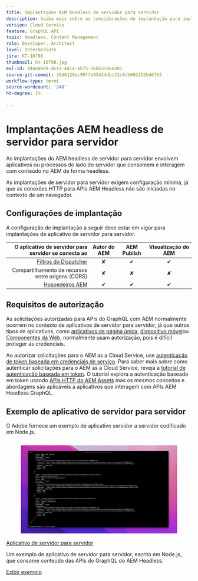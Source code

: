 ```yaml
---
title: Implantações AEM headless de servidor para servidor
description: Saiba mais sobre as considerações de implantação para implantações headless de AEM de servidor para servidor.
version: Cloud Service
feature: GraphQL API
topic: Headless, Content Management
role: Developer, Architect
level: Intermediate
jira: KT-10798
thumbnail: kt-10798.jpg
exl-id: d4ae08d9-dc43-4414-ab75-26853186a301
source-git-commit: 30d6120ec99f7a95414dbc31c0cb002152bd6763
workflow-type: tm+mt
source-wordcount: '248'
ht-degree: 1%

---
```


# Implantações AEM headless de servidor para servidor

As implantações do AEM headless de servidor para servidor envolvem aplicativos ou processos do lado do servidor que consomem e interagem com conteúdo no AEM de forma headless.

As implantações de servidor para servidor exigem configuração mínima, já que as conexões HTTP para APIs AEM Headless não são iniciadas no contexto de um navegador.

## Configurações de implantação

A configuração de implantação a seguir deve estar em vigor para implantações de aplicativo de servidor para servidor.

| O aplicativo de servidor para servidor se conecta ao | Autor do AEM | AEM Publish | Visualização do AEM |
|---------------------------------------------------------------:|:----------:|:-----------:|:-----------:|
| [Filtros do Dispatcher](./configurations/dispatcher-filters.md) | ✘ | ✔ | ✔ |
| Compartilhamento de recursos entre origens (CORS) | ✘ | ✘ | ✘ |
| [Hospedeiros AEM](./configurations/aem-hosts.md) | ✔ | ✔ | ✔ |

## Requisitos de autorização

As solicitações autorizadas para APIs do GraphQL com AEM normalmente ocorrem no contexto de aplicativos de servidor para servidor, já que outros tipos de aplicativos, como [aplicativos de página única](./spa.md), [dispositivo móvel](./mobile.md)ou [Componentes da Web](./web-component.md), normalmente usam autorização, pois é difícil proteger as credenciais.

Ao autorizar solicitações para o AEM as a Cloud Service, use [autenticação de token baseada em credenciais de serviço](https://experienceleague.adobe.com/docs/experience-manager-cloud-service/content/implementing/developing/generating-access-tokens-for-server-side-apis.html). Para saber mais sobre como autenticar solicitações para o AEM as a Cloud Service, reveja a [tutorial de autenticação baseada em token](https://experienceleague.adobe.com/docs/experience-manager-learn/getting-started-with-aem-headless/authentication/overview.html). O tutorial explora a autenticação baseada em token usando [APIs HTTP do AEM Assets](https://experienceleague.adobe.com/docs/experience-manager-cloud-service/content/assets/admin/mac-api-assets.html) mas os mesmos conceitos e abordagens são aplicáveis a aplicativos que interagem com APIs AEM Headless GraphQL.

## Exemplo de aplicativo de servidor para servidor

O Adobe fornece um exemplo de aplicativo servidor a servidor codificado em Node.js.

<div class="columns is-multiline">
    <!-- Server-to-server app -->
    <div class="column is-half-tablet is-half-desktop is-one-third-widescreen" aria-label="Server-to-server app" tabindex="0">
       <div class="card">
           <div class="card-image">
               <figure class="image is-16by9">
                   <a href="../example-apps/server-to-server-app.md" title="Aplicativo de servidor para servidor" tabindex="-1">
                       <img class="is-bordered-r-small" src="../example-apps/assets/server-to-server-app/server-to-server-card.png" alt="Aplicativo de servidor para servidor">
                   </a>
               </figure>
           </div>
           <div class="card-content is-padded-small">
               <div class="content">
                   <p class="headline is-size-6 has-text-weight-bold"><a href="../example-apps/server-to-server-app.md" title="Aplicativo de servidor para servidor">Aplicativo de servidor para servidor</a></p>
                   <p class="is-size-6">Um exemplo de aplicativo de servidor para servidor, escrito em Node.js, que consome conteúdo das APIs do GraphQL do AEM Headless.</p>
                   <a href="../example-apps/server-to-server-app.md" class="spectrum-Button spectrum-Button--outline spectrum-Button--primary spectrum-Button--sizeM">
                       <span class="spectrum-Button-label has-no-wrap has-text-weight-bold">Exibir exemplo</span>
                   </a>
               </div>
           </div>
       </div>
    </div>
</div>

